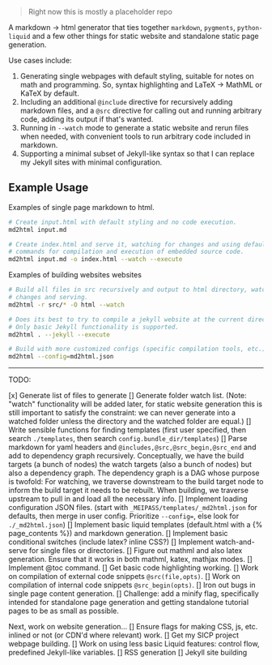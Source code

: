 > Right now this is mostly a placeholder repo

A markdown -> html generator that ties together `markdown`, `pygments`, 
`python-liquid` and a few other things for static website and standalone
static page generation.

Use cases include:

1. Generating single webpages with default styling, suitable for notes on 
math and programming. So, syntax highlighting and LaTeX -> MathML or KaTeX by 
default.
2. Including an additional `@include` directive for recursively adding markdown
files, and a `@src` directive for calling out and running arbitrary code,
adding its output if that's wanted. 
3. Running in `--watch` mode to generate a static website and rerun files 
when needed, with convenient tools to run arbitrary code included in markdown.
4. Supporting a minimal subset of Jekyll-like syntax so that I can replace my
Jekyll sites with minimal configuration.

## Example Usage

Examples of single page markdown to html.
```bash
# Create input.html with default styling and no code execution.
md2html input.md

# Create index.html and serve it, watching for changes and using default
# commands for compilation and execution of embedded source code.
md2html input.md -o index.html --watch --execute
```

Examples of building websites websites
```bash
# Build all files in src recursively and output to html directory, watching for
# changes and serving.
md2html -r src/* -O html --watch

# Does its best to try to compile a jekyll website at the current directory. 
# Only basic Jekyll functionality is supported.
md2html . --jekyll --execute

# Build with more customized configs (specific compilation tools, etc.)
md2html --config=md2html.json
```

***

TODO:

[x] Generate list of files to generate
[] Generate folder watch list. (Note: "watch" functionality will be added later, for static website generation this is still important to satisfy the constraint: we can never generate into a watched folder unless the directory and the watched folder are equal.)
[] Write sensible functions for finding templates (first user specified, then 
search `./templates`, then search `config.bundle_dir/templates`)
[] Parse markdown for yaml headers and `@includes,@src,@src_begin,@src_end` and add to dependency graph recursively. Conceptually, we have the build targets (a bunch of nodes) the watch targets (also a bunch of nodes) but also a dependency graph. The dependency graph is a DAG whose purpose is twofold: For watching, we traverse downstream to the build target node to inform the build target it needs to be rebuilt. When building, we traverse upstream to pull in and load all the necessary info.
[] Implement loading configuration JSON files. (start with `_MEIPASS/templates/_md2html.json` for defaults, then merge in user config. Prioritize `--config=`, else look for `./_md2html.json`)
[] Implement basic liquid templates (default.html with a {% page_contents %}) and markdown generation.
[] Implement basic conditional switches (include latex? inline CSS?)
[] Implement watch-and-serve for single files or directories.
[] Figure out mathml and also latex generation. Ensure that it works in both mathml, katex, mathjax modes.
[] Implement @toc command.
[] Get basic code highlighting working. 
[] Work on compilation of external code snippets `@src(file,opts)`.
[] Work on compilation of internal code snippets `@src_begin(opts)`.
[] Iron out bugs in single page content generation.
[] Challenge: add a minify flag, specifically intended for standalone page generation and getting standalone tutorial pages to be as small as possible.

Next, work on website generation...
[] Ensure flags for making CSS, js, etc. inlined or not (or CDN'd where relevant) work. 
[] Get my SICP project webpage building.
[] Work on using less basic Liquid features: control flow, predefined Jekyll-like variables.
[] RSS generation
[] Jekyll site building






